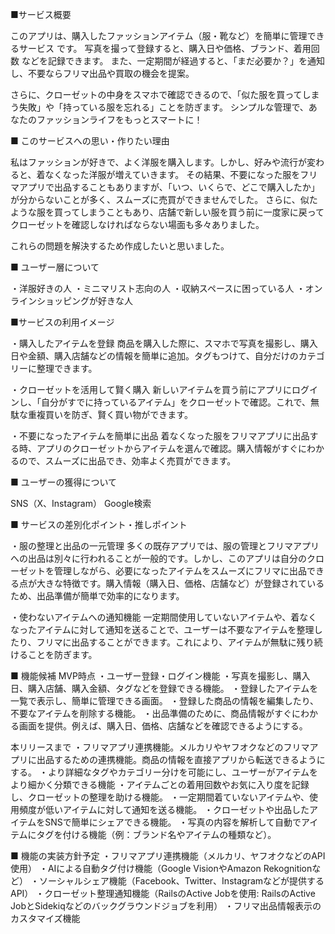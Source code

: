 ■サービス概要

このアプリは、購入したファッションアイテム（服・靴など）を簡単に管理できるサービス です。
写真を撮って登録すると、購入日や価格、ブランド、着用回数 などを記録できます。
また、一定期間が経過すると、「まだ必要か？」を通知 し、不要ならフリマ出品や買取の機会を提案。

さらに、クローゼットの中身をスマホで確認できるので、「似た服を買ってしまう失敗」や「持っている服を忘れる」ことを防ぎます。
シンプルな管理で、あなたのファッションライフをもっとスマートに！

■ このサービスへの思い・作りたい理由

私はファッションが好きで、よく洋服を購入します。しかし、好みや流行が変わると、着なくなった洋服が増えていきます。
その結果、不要になった服をフリマアプリで出品することもありますが、「いつ、いくらで、どこで購入したか」が分からないことが多く、スムーズに売買ができませんでした。
さらに、似たような服を買ってしまうこともあり、店舗で新しい服を買う前に一度家に戻ってクローゼットを確認しなければならない場面も多々ありました。

これらの問題を解決するため作成したいと思いました。

■ ユーザー層について

・洋服好きの人
・ミニマリスト志向の人
・収納スペースに困っている人
・オンラインショッピングが好きな人

■サービスの利用イメージ

・購入したアイテムを登録
商品を購入した際に、スマホで写真を撮影し、購入日や金額、購入店舗などの情報を簡単に追加。タグもつけて、自分だけのカテゴリーに整理できます。

・クローゼットを活用して賢く購入
新しいアイテムを買う前にアプリにログインし、「自分がすでに持っているアイテム」をクローゼットで確認。これで、無駄な重複買いを防ぎ、賢く買い物ができます。

・不要になったアイテムを簡単に出品
着なくなった服をフリマアプリに出品する時、アプリのクローゼットからアイテムを選んで確認。購入情報がすぐにわかるので、スムーズに出品でき、効率よく売買ができます。

■ ユーザーの獲得について

SNS（X、Instagram）
Google検索

■ サービスの差別化ポイント・推しポイント

・服の整理と出品の一元管理
多くの既存アプリでは、服の管理とフリマアプリへの出品は別々に行われることが一般的です。しかし、このアプリは自分のクローゼットを管理しながら、必要になったアイテムをスムーズにフリマに出品できる点が大きな特徴です。購入情報（購入日、価格、店舗など）が登録されているため、出品準備が簡単で効率的になります。

・使わないアイテムへの通知機能
一定期間使用していないアイテムや、着なくなったアイテムに対して通知を送ることで、ユーザーは不要なアイテムを整理したり、フリマに出品することができます。これにより、アイテムが無駄に残り続けることを防ぎます。

■ 機能候補
MVP時点
・ユーザー登録・ログイン機能
・写真を撮影し、購入日、購入店舗、購入金額、タグなどを登録できる機能。
・登録したアイテムを一覧で表示し、簡単に管理できる画面。
・登録した商品の情報を編集したり、不要なアイテムを削除する機能。
・出品準備のために、商品情報がすぐにわかる画面を提供。例えば、購入日、価格、店舗などを確認できるようにする。

本リリースまで
・フリマアプリ連携機能。メルカリやヤフオクなどのフリマアプリに出品するための連携機能。商品の情報を直接アプリから転送できるようにする。
・より詳細なタグやカテゴリー分けを可能にし、ユーザーがアイテムをより細かく分類できる機能
・アイテムごとの着用回数やお気に入り度を記録し、クローゼットの整理を助ける機能。
・一定期間着ていないアイテムや、使用頻度が低いアイテムに対して通知を送る機能。
・クローゼットや出品したアイテムをSNSで簡単にシェアできる機能。
・写真の内容を解析して自動でアイテムにタグを付ける機能（例：ブランド名やアイテムの種類など）。

■ 機能の実装方針予定
・フリマアプリ連携機能（メルカリ、ヤフオクなどのAPI使用）
・AIによる自動タグ付け機能（Google VisionやAmazon Rekognitionなど）
・ソーシャルシェア機能（Facebook、Twitter、Instagramなどが提供するAPI）
・クローゼット整理通知機能（RailsのActive Jobを使用: RailsのActive JobとSidekiqなどのバックグラウンドジョブを利用）
・フリマ出品情報表示のカスタマイズ機能
